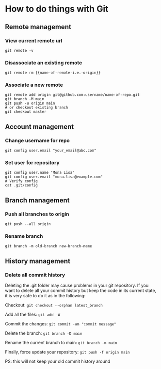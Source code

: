 # How to do things with Git

## Remote management

### View current remote url
`git remote -v`

### Disassociate an existing remote
`git remote rm {{name-of-remote-i.e.-origin}}`

### Associate a new remote
```
git remote add origin git@github.com:username/name-of-repo.git
git branch -M main
git push -u origin main
# or checkout existing branch
git checkout master
```

## Account management
### Change username for repo
`git config user.email "your_email@abc.com"`

### Set user for repository
```
git config user.name "Mona Lisa"
git config user.email "mona.lisa@example.com"
# Verify config
cat .git/config
```

## Branch management

### Push all branches to origin
`git push --all origin`

### Rename branch
`git branch -m old-branch new-branch-name`

## History management
### Delete all commit history
Deleting the .git folder may cause problems in your git repository. If you want to delete all your commit history but keep the code in its current state, it is very safe to do it as in the following:

Checkout: `git checkout --orphan latest_branch`

Add all the files: `git add -A`

Commit the changes: `git commit -am "commit message"`

Delete the branch: `git branch -D main`

Rename the current branch to main: `git branch -m main`

Finally, force update your repository: `git push -f origin main`

PS: this will not keep your old commit history around
